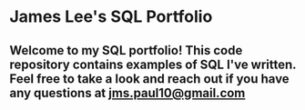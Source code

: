 # James Lee's SQL Portfolio

## Welcome to my SQL portfolio! This code repository contains examples of SQL I've written. Feel free to take a look and reach out if you have any questions at jms.paul10@gmail.com
